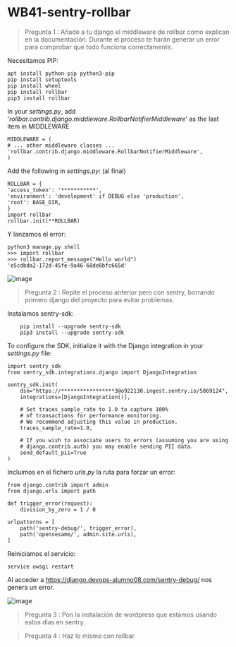 # WB41-sentry-rollbar

> Pregunta 1 : Añade a tu django el middleware de rollbar como explican en la documentación. Durante el proceso te harán generar un error para comprobar que todo funciona correctamente.

Necesitamos PIP:
```
apt install python-pip python3-pip
pip install setuptools
pip install wheel
pip install rollbar
pip3 install rollbar
```

In your *settings.py*, add '*rollbar.contrib.django.middleware.RollbarNotifierMiddleware*' as the last item in MIDDLEWARE 
```
MIDDLEWARE = (
# ... other middleware classes ...
'rollbar.contrib.django.middleware.RollbarNotifierMiddleware',
)
```
Add the following in *settings.py*: (al final)
```
ROLLBAR = {
'access_token': '***********',
'environment': 'development' if DEBUG else 'production',
'root': BASE_DIR,
}
import rollbar
rollbar.init(**ROLLBAR)
```
Y lanzamos el error:
```
python3 manage.py shell
>>> import rollbar
>>> rollbar.report_message("Hello world")
'e5cdbda2-172d-45fe-9a46-68de8bfc665d'
```
 ![image](https://user-images.githubusercontent.com/65896169/126047088-3cbaad83-0f99-4040-936a-f09e0c294924.png)


> Pregunta 2 : Repite el proceso anterior pero con sentry, borrando primero django del proyecto para evitar problemas.

Instalamos sentry-sdk:
```
	pip install --upgrade sentry-sdk
	pip3 install --upgrade sentry-sdk
```
To configure the SDK, initialize it with the Django integration in your *settings.py* file:
```
import sentry_sdk
from sentry_sdk.integrations.django import DjangoIntegration

sentry_sdk.init(
    dsn="https://*****************3@o922130.ingest.sentry.io/5869124",
    integrations=[DjangoIntegration()],

    # Set traces_sample_rate to 1.0 to capture 100%
    # of transactions for performance monitoring.
    # We recommend adjusting this value in production.
    traces_sample_rate=1.0,

    # If you wish to associate users to errors (assuming you are using
    # django.contrib.auth) you may enable sending PII data.
    send_default_pii=True
)
```
Incluimos en el fichero *urls.py* la ruta para forzar un error:
```
from django.contrib import admin
from django.urls import path

def trigger_error(request):
    division_by_zero = 1 / 0

urlpatterns = [
    path('sentry-debug/', trigger_error),
    path('opensesame/', admin.site.urls),
]
```
Reiniciamos el servicio:

`service uwsgi restart`

Al acceder a https://django.devops-alumno08.com/sentry-debug/ nos genera un error.

 ![image](https://user-images.githubusercontent.com/65896169/126047093-f9d419de-042c-4743-8c8c-b2faacffb891.png)
 
> Pregunta 3 : Pon la instalación de wordpress que estamos usando estos días en sentry.

> Pregunta 4 : Haz lo mismo con rollbar.
